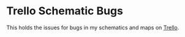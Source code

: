 # Trello Schematic Bugs
This holds the issues for bugs in my schematics and maps on [Trello](https://trello.com/invite/b/KwcIRczQ/ATTI1ed7a8a74da118a24cbe1875755402176C1DBAB2/schematic-map-maker).
